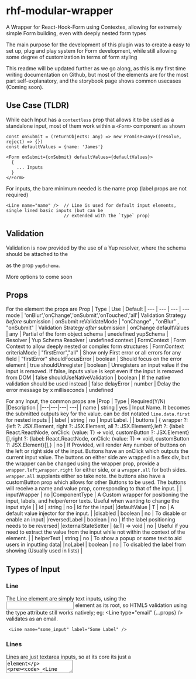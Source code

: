 # rhf-modular-wrapper
A Wrapper for React-Hook-Form using Contextes, allowing for extremely simple Form building, even with deeply nested form types

The main purpose for the development of this plugin was to create a easy to set up, plug and play system for Form development, while still allowing some degree of customization in terms of form styling

This readme will be updated further as we go along, as this is my first time writing documentation on Github, but most of the elements are for the most part self-explanatory, and the storybook page shows common usecases (Coming soon). 


## Use Case (TLDR)
While each Input has a `contextless` prop  that allows it to be used as a standalone input, most of them work within a ``` <Form> ``` component as shown

```
const onSubmit = (returnObjects: any) => new Promise<any>((resolve, reject) => {})
const defaultValues = {name: 'James'}

<Form onSubmit={onSubmit} defaultValues={defaultValues}>
  {
    ... Inputs
  }
</Form>

```

For inputs, the bare minimum needed is the name prop (label props are not required)

```
<Line name="name" />  // Line is used for default input elements, single lined basic inputs (but can be 
                      // extended with the `type` prop)
```

## Validation
Validation is now provided by the use of a Yup resolver, where the schema should be attached to the <Form> as the prop `yupSchema`. 


More options to come soon

## Props

For the <Form> element the props are
Prop | Type | Use | Default
| --- | --- | --- | ---
mode | 'onBlur','onChange','onSubmit','onTouched','all'| Validation Strategy *before* submission | onSubmit
reValidateMode |  "onChange" , "onBlur" , "onSubmit" | Validation Strategy *after* submission | onChange
defaultValues | any | Partial of the form object schema | unedefined
yupSchema | Resolver<yup> | Yup Schema Resolver | undefined
context | FormContext | Form Context to allow deeply nested or complex form structures | FormContext
criteriaMode | "firstError","all" | Show only First error or all errors for any field | "firstError"
shouldFocusError | boolean | Should focus on the error element | true
shouldUnregister | boolean | Unregisters an input value if the input is removed. If false, inputs value is kept even if the input is removed from DOM | false
shouldUseNativeValidation | boolean | If the native validation should be used instead | false
delayError | number | Delay the error message by x milliseconds | undefined

For any Input, the common props are
|Prop | Type | Required(Y/N) |Description |
|---|---|---| ---|
| name | string | yes | Input Name. It becomes the submitted outputs key for the value. can be dot notated `line.data.first` for nested inputs |
| label | string | no | Input Label. |
| buttons | { wrapper ?: {left ?: JSX.Element, right ?: JSX.Element, all ?: JSX.Element},left ?: {label: React.ReactNode, onClick: (value: T) => void, customButton ?: JSX.Element}[],right ?: {label: React.ReactNode, onClick: (value: T) => void, customButton ?: JSX.Element}[],} | no | If Provided, will render Any number of buttons on the left or right side of the input. Buttons have an onClick which outputs the current input value. The buttons on either side are wrapped in a flex div, but the wrapper can be changed using the wrapper prop, provide a `wrapper.left`,`wrapper.right` for either side, or a `wrapper.all` for both sides. `wrapper.all` supplants either so take note. the buttons also have a customButton prop which allows for other Buttons to be used. The buttons will receive a name and value prop, corresponding to that of the input. |
| inputWrapper | no |ComponentType<FormFrameWrapperProps> | A Custom wrapper for positioning the input, labels, and helper/error texts. Useful when wanting to change the input style | 
| id | string | no | Id for the input| 
|defaultValue | T | no | A default value injector for the input. |
|disabled | boolean | no | To disable or enable an input|
|reversedLabel | boolean | no  | If the label positioning needs to be reversed|
|externalStateSetter | (a:T) => void | no | Useful if you need to extract the value from the input while not within the context of the <Form> element. |
| helperText | string | no | To show a popup or some text to aid users in inputting data|
|noLabel | boolean | no | To disabled the label from showing (Usually used in lists) |

## Types of Input

### Line
The Line element are simply text inputs, using the <input> element as its root, so HTML5 validation using the type attribute still works natively; eg: <Line type="email" {...props} /> validates as an email.

```
 <Line name="some_input" label="Some Label" />
```

### Lines 
Lines are just textarea inputs, so at its core its just a <textarea> element

```
 <Line name="some_input" label="Some Label" />
```

### WYSIWYGEditor (Working but in development)
A WYSIWYG editor, powered by QuillJS. When the form is submitted you'll get the HTML as a plaintext string in the form object

### DatePicker
A Datepicker powered by react-datepicker. Can use all props of react-datepicker as usual, just include them under the option prop; ie <DatePicker options={"react-datepicker props"} />

### Uploaders
Currently two uploaders are available, a dashboard centered image uploader using Uppy, and a drag n drop system using react-dropzone. For Uppy, an endpoint is necessary, while for dropzone, it holds the File objects for submission at the end or for processing

### Dropzone

The Dropzone uploader allows for the Uploading of multiple files, with a preview available for PDF / image / text / doc  files

Use case :
```
  <DropzoneUploader label="Example Uploader" name="uploader" />
```

### List

There are three types of lists available, Basic List, Template Lists, and Table Lists

#### Basic List <FormList />
A Basic List is generated using Bootstrap Row and Col elements. Just add the list of items via the item prop and you're good to go

#### Template List <FormList />
Using the same method as the Basic List, you can also add in a template via the bodyTemplate prop. The template can be constructed via standard DOM or React elements, and add the prop "data-name" to link an element (a div would suffice) to an input (set via the `items` props). To add an index, just add the data-index props and the index will be injected as a child of the element. For Adding or Removing rows, use `data-add` and `data-remove` respectively. Two props are injected into these elements, one is the `onClick` handler that would handle adding/removing the rows. Another prop given is `isEnd` prop, if true means the list cannot handle further clicks. You may use this to style the prop accordingly (active/disabled etc)

#### TableList <TableList />

Tablelist operates the same as <FormList />, with the exception that the inputs are generated as a table Element. a `headerTemplate` and `footerTemplate` prop is available to generate your own Header / Footer for the Table.

#### InputListToTable <InputListToTable /> (New!)

Following similar props to <TableList />, this allows you to use a standard Form which after filling up, you may "Submit" via the (Add Row) button to fill up a table. The data given in the table is a summary of the inputs, so object data will usually be represented by their `label` or `value` key. Suitable if a form like structure better fits the data but batch filling is needed. 


### Checkbox
To use checkboxes, similar to native use include a name prop and value prop.

### Radiobox
Ditto on the Radiobox

## Planned Upgrades

Currently more inputs are being planned out, including; 
- [ ]  1. Switches
- [ ]  2. Color-pickers
- [ ]  3. Number Lines
- [ ]  4. Conversion Inputs (height / weight / etc)
- [ ]  5. Persist options
- [X]  6. Listed inputs (Add remove lines of inputs) *Basic lists done*
